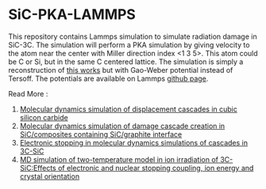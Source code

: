 # SiC-PKA-LAMMPS

This repository contains Lammps simulation to simulate radiation damage in SiC-3C. The simulation will perform a PKA simulation by giving velocity to the atom near the center with Miller direction index <1 3 5>. This atom could be C or Si, but in the same C centered lattice. The simulation is simply a reconstruction of [this works](https://doi.org/10.1016/j.nme.2021.100957) but with Gao-Weber potential instead of Tersoff. The potentials are available on Lammps [github page](https://github.com/lammps/lammps/tree/develop/potentials).

Read More :
1. [Molecular dynamics simulation of displacement cascades in cubic silicon carbide](https://doi.org/10.1016/j.nme.2021.100957)
2. [Molecular dynamics simulation of damage cascade creation in SiC/composites containing SiC/graphite interface](http://dx.doi.org/10.1016/j.nimb.2013.02.036)
3. [Electronic stopping in molecular dynamics simulations of cascades in 3C-SiC](https://doi.org/10.1016/j.jnucmat.2020.152371)
4. [MD simulation of two-temperature model in ion irradiation of 3C-SiC:Effects of electronic and nuclear stopping coupling, ion energy and crystal orientation](https://doi.org/10.1016/j.jnucmat.2021.153313)
